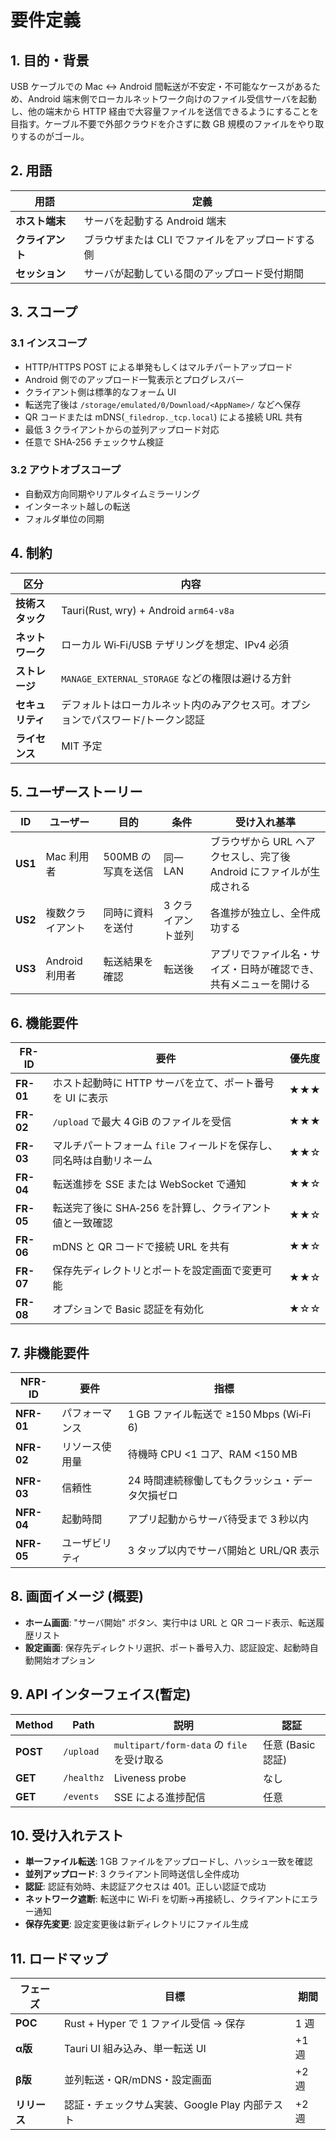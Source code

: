 # 要件定義

## 1. 目的・背景
USB ケーブルでの Mac ↔ Android 間転送が不安定・不可能なケースがあるため、Android 端末側でローカルネットワーク向けのファイル受信サーバを起動し、他の端末から HTTP 経由で大容量ファイルを送信できるようにすることを目指す。ケーブル不要で外部クラウドを介さずに数 GB 規模のファイルをやり取りするのがゴール。

## 2. 用語
| 用語 | 定義 |
| --- | --- |
| **ホスト端末** | サーバを起動する Android 端末 |
| **クライアント** | ブラウザまたは CLI でファイルをアップロードする側 |
| **セッション** | サーバが起動している間のアップロード受付期間 |

## 3. スコープ
### 3.1 インスコープ
- HTTP/HTTPS POST による単発もしくはマルチパートアップロード
- Android 側でのアップロード一覧表示とプログレスバー
- クライアント側は標準的なフォーム UI
- 転送完了後は `/storage/emulated/0/Download/<AppName>/` などへ保存
- QR コードまたは mDNS(`_filedrop._tcp.local`) による接続 URL 共有
- 最低 3 クライアントからの並列アップロード対応
- 任意で SHA‑256 チェックサム検証

### 3.2 アウトオブスコープ
- 自動双方向同期やリアルタイムミラーリング
- インターネット越しの転送
- フォルダ単位の同期

## 4. 制約
| 区分 | 内容 |
| --- | --- |
| **技術スタック** | Tauri(Rust, wry) + Android `arm64-v8a` |
| **ネットワーク** | ローカル Wi‑Fi/USB テザリングを想定、IPv4 必須 |
| **ストレージ** | `MANAGE_EXTERNAL_STORAGE` などの権限は避ける方針 |
| **セキュリティ** | デフォルトはローカルネット内のみアクセス可。オプションでパスワード/トークン認証 |
| **ライセンス** | MIT 予定 |

## 5. ユーザーストーリー
| ID | ユーザー | 目的 | 条件 | 受け入れ基準 |
| --- | --- | --- | --- | --- |
| **US1** | Mac 利用者 | 500MB の写真を送信 | 同一 LAN | ブラウザから URL へアクセスし、完了後 Android にファイルが生成される |
| **US2** | 複数クライアント | 同時に資料を送付 | 3 クライアント並列 | 各進捗が独立し、全件成功する |
| **US3** | Android 利用者 | 転送結果を確認 | 転送後 | アプリでファイル名・サイズ・日時が確認でき、共有メニューを開ける |

## 6. 機能要件
| FR-ID | 要件 | 優先度 |
| --- | --- | --- |
| **FR-01** | ホスト起動時に HTTP サーバを立て、ポート番号を UI に表示 | ★★★ |
| **FR-02** | `/upload` で最大 4 GiB のファイルを受信 | ★★★ |
| **FR-03** | マルチパートフォーム `file` フィールドを保存し、同名時は自動リネーム | ★★☆ |
| **FR-04** | 転送進捗を SSE または WebSocket で通知 | ★★☆ |
| **FR-05** | 転送完了後に SHA‑256 を計算し、クライアント値と一致確認 | ★★☆ |
| **FR-06** | mDNS と QR コードで接続 URL を共有 | ★★☆ |
| **FR-07** | 保存先ディレクトリとポートを設定画面で変更可能 | ★★☆ |
| **FR-08** | オプションで Basic 認証を有効化 | ★☆☆ |

## 7. 非機能要件
| NFR-ID | 要件 | 指標 |
| --- | --- | --- |
| **NFR-01** | パフォーマンス | 1 GB ファイル転送で ≥150 Mbps (Wi‑Fi 6) |
| **NFR-02** | リソース使用量 | 待機時 CPU <1 コア、RAM <150 MB |
| **NFR-03** | 信頼性 | 24 時間連続稼働してもクラッシュ・データ欠損ゼロ |
| **NFR-04** | 起動時間 | アプリ起動からサーバ待受まで 3 秒以内 |
| **NFR-05** | ユーザビリティ | 3 タップ以内でサーバ開始と URL/QR 表示 |

## 8. 画面イメージ (概要)
- **ホーム画面**: "サーバ開始" ボタン、実行中は URL と QR コード表示、転送履歴リスト
- **設定画面**: 保存先ディレクトリ選択、ポート番号入力、認証設定、起動時自動開始オプション

## 9. API インターフェイス(暫定)
| Method | Path | 説明 | 認証 |
| --- | --- | --- | --- |
| **POST** | `/upload` | `multipart/form-data` の `file` を受け取る | 任意 (Basic 認証) |
| **GET** | `/healthz` | Liveness probe | なし |
| **GET** | `/events` | SSE による進捗配信 | 任意 |

## 10. 受け入れテスト
- **単一ファイル転送**: 1 GB ファイルをアップロードし、ハッシュ一致を確認
- **並列アップロード**: 3 クライアント同時送信し全件成功
- **認証**: 認証有効時、未認証アクセスは 401。正しい認証で成功
- **ネットワーク遮断**: 転送中に Wi‑Fi を切断→再接続し、クライアントにエラー通知
- **保存先変更**: 設定変更後は新ディレクトリにファイル生成

## 11. ロードマップ
| フェーズ | 目標 | 期間 |
| --- | --- | --- |
| **POC** | Rust + Hyper で 1 ファイル受信 → 保存 | 1 週 |
| **α版** | Tauri UI 組み込み、単一転送 UI | +1 週 |
| **β版** | 並列転送・QR/mDNS・設定画面 | +2 週 |
| **リリース** | 認証・チェックサム実装、Google Play 内部テスト | +2 週 |
